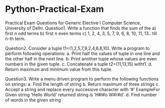 # Python-Practical-Exam

Practical Exam Questions for Generic Elective I Computer Science, University of Delhi.
Question1. Write a function that finds the sum of the a) first n odd terms b) first n even terms c) 1, 2, 4, 3, 5, 7, 9, 6, 8, 10, 11, 13.. till n-th term.

Question2. Consider a tuple t1=(1,2,5,7,9,2,4,6,8,10). Write a program to perform following operations: a. Print half the values of tuple in one line and the other half in the next line. b. Print another tuple whose values are even numbers in the given tuple. c. Concatenate a tuple t2=(11,13,15) witht1. d. Return maximum and minimum value from this tuple.

Question3. Write a menu driven program to perform the following functions on strings: a. Find the length of string b. Return maximum of three strings c. Accept a string and replace every successive character with ‘#’ ExampleFor Given string ‘Hello World’ returned string is ‘H#l#o W#r#d’. d. Find number of words in the given string


